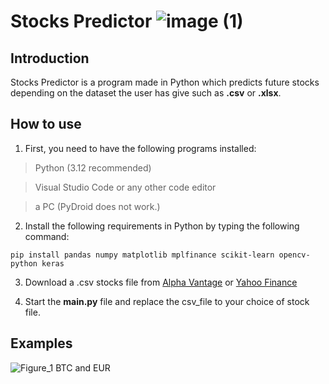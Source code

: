 # Stocks Predictor ![image (1)](https://github.com/user-attachments/assets/754a4a56-8dc8-4e50-b43b-c3c3da9d96c2)


## Introduction

Stocks Predictor is a program made in Python which predicts future stocks depending on the dataset the user has give such as **.csv** or **.xlsx**.

## How to use

1. First, you need to have the following programs installed:

> Python (3.12 recommended)

> Visual Studio Code or any other code editor

> a PC (PyDroid does not work.)

2. Install the following requirements in Python by typing the following command:

```
pip install pandas numpy matplotlib mplfinance scikit-learn opencv-python keras
```

3. Download a .csv stocks file from [Alpha Vantage](https://www.alphavantage.co) or [Yahoo Finance](https://finance.yahoo.com/)

4. Start the **main.py** file and replace the csv_file to your choice of stock file.

## Examples

![Figure_1 BTC and EUR](https://github.com/user-attachments/assets/0072effd-aa28-44e1-a522-a52e51eb9ddc)
